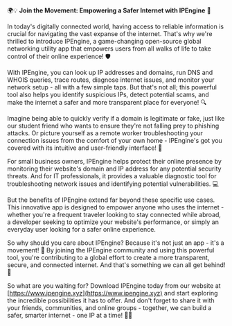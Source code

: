 🌍💡 **Join the Movement: Empowering a Safer Internet with IPEngine** 🚀

In today's digitally connected world, having access to reliable information is crucial for navigating the vast expanse of the internet. That's why we're thrilled to introduce IPEngine, a game-changing open-source global networking utility app that empowers users from all walks of life to take control of their online experience! 🛡️

With IPEngine, you can look up IP addresses and domains, run DNS and WHOIS queries, trace routes, diagnose internet issues, and monitor your network setup - all with a few simple taps. But that's not all; this powerful tool also helps you identify suspicious IPs, detect potential scams, and make the internet a safer and more transparent place for everyone! 🔍

Imagine being able to quickly verify if a domain is legitimate or fake, just like our student friend who wants to ensure they're not falling prey to phishing attacks. Or picture yourself as a remote worker troubleshooting your connection issues from the comfort of your own home - IPEngine's got you covered with its intuitive and user-friendly interface! 📡

For small business owners, IPEngine helps protect their online presence by monitoring their website's domain and IP address for any potential security threats. And for IT professionals, it provides a valuable diagnostic tool for troubleshooting network issues and identifying potential vulnerabilities. 💻

But the benefits of IPEngine extend far beyond these specific use cases. This innovative app is designed to empower anyone who uses the internet - whether you're a frequent traveler looking to stay connected while abroad, a developer seeking to optimize your website's performance, or simply an everyday user looking for a safer online experience.

So why should you care about IPEngine? Because it's not just an app - it's a movement! 🌟 By joining the IPEngine community and using this powerful tool, you're contributing to a global effort to create a more transparent, secure, and connected internet. And that's something we can all get behind! 💪

So what are you waiting for? Download IPEngine today from our website at [https://www.ipengine.xyz](https://www.ipengine.xyz) and start exploring the incredible possibilities it has to offer. And don't forget to share it with your friends, communities, and online groups - together, we can build a safer, smarter internet - one IP at a time! 🚀💥